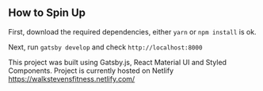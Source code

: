 ## How to Spin Up
First, download the required dependencies, either `yarn` or `npm install` is ok.

Next, run `gatsby develop` and check `http://localhost:8000`

This project was built using Gatsby.js, React Material UI and Styled Components. 
Project is currently hosted on Netlify https://walkstevensfitness.netlify.com/
